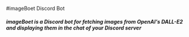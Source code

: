 #imageBoet Discord Bot

##### imageBoet is a Discord bot for fetching images from OpenAI's DALL-E2 and displaying them in the chat of your Discord server
